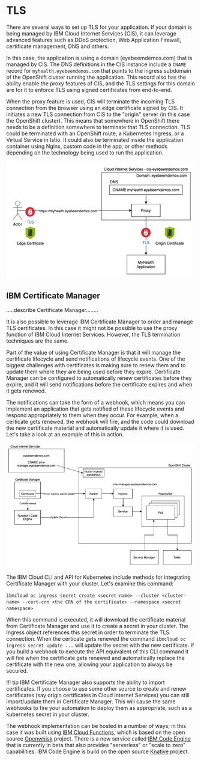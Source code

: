 # TLS

There are several ways to set up TLS for your application.  If your domain is being managed by IBM Cloud Internet Services (CIS), it can leverage advanced features such as DDoS protection, Web Application Firewall, certificate management, DNS and others.

In this case, the application is using a domain (eyebeemdemos.com) that is managed by CIS.  The DNS definitions in the CIS instance include a `CNAME` record for `myhealth.eyebeemdemos.com` that points to the ingress subdomain of the OpenShift cluster running the application.  This record also has the ability enable the proxy features of CIS, and the TLS settings for this domain are for it to enforce TLS using signed certificates from end-to-end.

When the proxy feature is used, CIS will terminate the incoming TLS connection from the browser using an edge certificate signed by CIS.  It initiates a new TLS connection from CIS to the "origin" server (in this case the OpenShift cluster).  This means that somewhere in OpenShift there needs to be a definition somewhere to terminate that TLS connection.  TLS could be terminated with an OpenShift route, a Kubernetes Ingress, or a Virtual Service in Istio.  It could also be terminated inside the application container using Nginx, custom code in the app, or other methods depending on the technology being used to run the application.

![](images/tls-with-cis-proxy.png)

## IBM Certificate Manager

.....describe Certificate Manager........

It is also possible to leverage IBM Certificate Manager to order and manage TLS certificates.  In this case it might not be possible to use the proxy function of IBM Cloud Internet Services.  However, the TLS termination techniques are the same.  

Part of the value of using Certificate Manager is that it will manage the certificate lifecycle and send notifications of lifecycle events.  One of the biggest challenges with certificates is making sure to renew them and to update them where they are being used before they expire.  Certificate Manager can be configured to automatically renew certificates before they expire, and it will send notifications before the certificate expires and when it gets renewed.

The notifications can take the form of a webhook, which means you can implement an application that gets notified of these lifecycle events and respond appropriately to them when they occur.  For example, when a certicate gets renewed, the webhook will fire, and the code could download the new certificate material and automatically update it where it is used.  Let's take a look at an example of this in action.

![](images/app-deployment-architecture.png)

The IBM Cloud CLI and API for Kubernetes include methods for integrating Certificate Manager with your cluster.  Let's examine this command:

`ibmcloud oc ingress secret create <secret-name> --cluster <cluster-name> --cert-crn <the CRN of the certificate> --namespace <secret namespace>`

When this command is executed, it will download the certificate material from Certificate Manager and use it to create a secret in your cluster.  The Ingress object references this secret in order to terminate the TLS connection.  When the certicate gets renewed the command `ibmcloud oc ingress secret update ...` will update the secret with the new certificate.  If you build a webhook to execute the API equivalent of this CLI command it will fire when the certificate gets renewed and automatically replace the certificate with the new one, allowing your application to always be secured.

!!! tip
    IBM Certificate Manager also supports the ability to import certificates.  If you choose to use some other source to create and renew certificates (say origin certificates in Cloud Internet Services) you can still import/update them in Certificate Manager.  This will cause the same webhooks to fire your automation to deploy them as appropriate, such as a kubernetes secret in your cluster.

The webhook implementation can be hosted in a number of ways; in this case it was built using [IBM Cloud Functions](https://cloud.ibm.com/functions/), which is based on the open source [Openwhisk](https://openwhisk.apache.org/) project.  There is a new service called [IBM Code Engine](https://cloud.ibm.com/codeengine/overview) that is currently in beta that also provides "serverless" or "scale to zero" capabilities.  IBM Code Engine is build on the open source [Knative](https://knative.dev/) project.